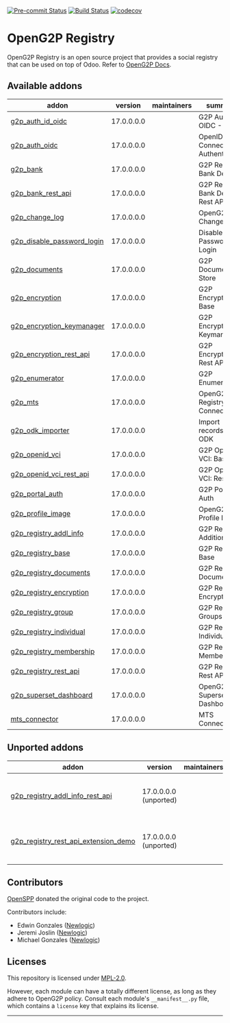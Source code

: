 
<!-- /!\ Non OCA Context : Set here the badge of your runbot / runboat instance. -->
[![Pre-commit Status](https://github.com/openg2p/openg2p-registry/actions/workflows/pre-commit.yml/badge.svg?branch=17.0-develop)](https://github.com/openg2p/openg2p-registry/actions/workflows/pre-commit.yml?query=branch%3A17.0-develop)
[![Build Status](https://github.com/openg2p/openg2p-registry/actions/workflows/test.yml/badge.svg?branch=17.0-develop)](https://github.com/openg2p/openg2p-registry/actions/workflows/test.yml?query=branch%3A17.0-develop)
[![codecov](https://codecov.io/gh/openg2p/openg2p-registry/branch/17.0-develop/graph/badge.svg)](https://codecov.io/gh/openg2p/openg2p-registry)
<!-- /!\ Non OCA Context : Set here the badge of your translation instance. -->

<!-- /!\ do not modify above this line -->

# OpenG2P Registry

OpenG2P Registry is an open source project that provides a social registry that can be used on top of Odoo. Refer to [OpenG2P Docs](https://docs.openg2p.org).

<!-- /!\ do not modify below this line -->

<!-- prettier-ignore-start -->

[//]: # (addons)

Available addons
----------------
addon | version | maintainers | summary
--- | --- | --- | ---
[g2p_auth_id_oidc](g2p_auth_id_oidc/) | 17.0.0.0.0 |  | G2P Auth: OIDC - Reg ID
[g2p_auth_oidc](g2p_auth_oidc/) | 17.0.0.0.0 |  | OpenID Connect Authentication
[g2p_bank](g2p_bank/) | 17.0.0.0.0 |  | G2P Registry: Bank Details
[g2p_bank_rest_api](g2p_bank_rest_api/) | 17.0.0.0.0 |  | G2P Registry: Bank Details Rest API
[g2p_change_log](g2p_change_log/) | 17.0.0.0.0 |  | OpenG2P Change Log
[g2p_disable_password_login](g2p_disable_password_login/) | 17.0.0.0.0 |  | Disable Password Login
[g2p_documents](g2p_documents/) | 17.0.0.0.0 |  | G2P Documents Store
[g2p_encryption](g2p_encryption/) | 17.0.0.0.0 |  | G2P Encryption: Base
[g2p_encryption_keymanager](g2p_encryption_keymanager/) | 17.0.0.0.0 |  | G2P Encryption: Keymanager
[g2p_encryption_rest_api](g2p_encryption_rest_api/) | 17.0.0.0.0 |  | G2P Encryption: Rest API
[g2p_enumerator](g2p_enumerator/) | 17.0.0.0.0 |  | G2P Enumerator
[g2p_mts](g2p_mts/) | 17.0.0.0.0 |  | OpenG2P Registry MTS Connector
[g2p_odk_importer](g2p_odk_importer/) | 17.0.0.0.0 |  | Import records from ODK
[g2p_openid_vci](g2p_openid_vci/) | 17.0.0.0.0 |  | G2P OpenID VCI: Base
[g2p_openid_vci_rest_api](g2p_openid_vci_rest_api/) | 17.0.0.0.0 |  | G2P OpenID VCI: Rest API
[g2p_portal_auth](g2p_portal_auth/) | 17.0.0.0.0 |  | G2P Portal Auth
[g2p_profile_image](g2p_profile_image/) | 17.0.0.0.0 |  | OpenG2P Profile Image
[g2p_registry_addl_info](g2p_registry_addl_info/) | 17.0.0.0.0 |  | G2P Registry: Additional Info
[g2p_registry_base](g2p_registry_base/) | 17.0.0.0.0 |  | G2P Registry: Base
[g2p_registry_documents](g2p_registry_documents/) | 17.0.0.0.0 |  | G2P Registry: Documents
[g2p_registry_encryption](g2p_registry_encryption/) | 17.0.0.0.0 |  | G2P Registry: Encryption
[g2p_registry_group](g2p_registry_group/) | 17.0.0.0.0 |  | G2P Registry: Groups
[g2p_registry_individual](g2p_registry_individual/) | 17.0.0.0.0 |  | G2P Registry: Individual
[g2p_registry_membership](g2p_registry_membership/) | 17.0.0.0.0 |  | G2P Registry: Membership
[g2p_registry_rest_api](g2p_registry_rest_api/) | 17.0.0.0.0 |  | G2P Registry: Rest API
[g2p_superset_dashboard](g2p_superset_dashboard/) | 17.0.0.0.0 |  | OpenG2P Superset Dashboard
[mts_connector](mts_connector/) | 17.0.0.0.0 |  | MTS Connector


Unported addons
---------------
addon | version | maintainers | summary
--- | --- | --- | ---
[g2p_registry_addl_info_rest_api](g2p_registry_addl_info_rest_api/) | 17.0.0.0.0 (unported) |  | G2P Registry: Additional Info REST API
[g2p_registry_rest_api_extension_demo](g2p_registry_rest_api_extension_demo/) | 17.0.0.0.0 (unported) |  | G2P Registry: Rest API Extension Demo

[//]: # (end addons)

<!-- prettier-ignore-end -->

## Contributors

[OpenSPP](https://openspp.org) donated the original code to the project.

Contributors include:

* Edwin Gonzales ([Newlogic](https://newlogic.com))
* Jeremi Joslin ([Newlogic](https://newlogic.com))
* Michael Gonzales ([Newlogic](https://newlogic.com))


## Licenses

This repository is licensed under [MPL-2.0](LICENSE).

However, each module can have a totally different license, as long as they adhere to OpenG2P
policy. Consult each module's `__manifest__.py` file, which contains a `license` key
that explains its license.

----
<!-- /!\ Non OCA Context : Set here the full description of your organization. -->
